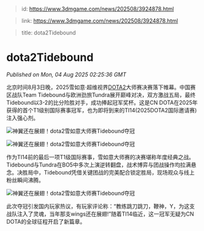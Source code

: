 > id: https://www.3dmgame.com/news/202508/3924878.html

> link: https://www.3dmgame.com/news/202508/3924878.html

> title: dota2Tidebound

# dota2Tidebound
_Published on Mon, 04 Aug 2025 02:25:36 GMT_

北京时间8月3日晚，2025雪如意·超维视界[DOTA2](https://www.3dmgame.com/games/dota2/)大师赛决赛落下帷幕。中国赛区战队Team Tidebound与欧洲劲旅Tundra展开巅峰对决，双方激战五局，最终Tidebound以3-2的比分险胜对手，成功捧起冠军奖杯。这是CN DOTA在2025年获得的首个T1级别国际赛事冠军，也为即将到来的TI14(2025DOTA2国际邀请赛)注入强心剂。

![神翼还在展翅！dota2雪如意大师赛Tidebound夺冠](https://img.3dmgame.com/uploads/images/news/20250804/1754274264_624077_jpg_r.jpg)

![神翼还在展翅！dota2雪如意大师赛Tidebound夺冠](https://img.3dmgame.com/uploads/images/news/20250804/1754274285_798526.jpg)

作为TI14前的最后一项T1级国际赛事，雪如意大师赛的决赛堪称年度经典之战。Tidebound与Tundra在BO5中多次上演逆转翻盘，战术博弈与团战操作均拉满悬念。决胜局中，Tidebound凭借关键团战的完美配合锁定胜局，现场观众与线上粉丝瞬间沸腾。

![神翼还在展翅！dota2雪如意大师赛Tidebound夺冠](https://img.3dmgame.com/uploads/images/news/20250804/1754274278_245623_jpg_r.jpg)

此次夺冠引发国内玩家热议，有玩家评论称：“教练跳刀跳刀，鞭神，Y，为这支战队注入了灵魂，当年那支wings还在展翅!”随着TI14临近，这一冠军无疑为CN DOTA的全球征程开启了新篇章。
